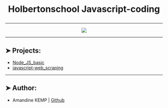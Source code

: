 # <p align="center">Holbertonschool Javascript-coding</p>

----------

<p align="center">
    <img [Holbertonschool Javascript-coding] src="https://media.licdn.com/dms/image/C4E12AQHd5eXS6jMdVA/article-cover_image-shrink_720_1280/0/1624642576292?e=2147483647&v=beta&t=x63XZFkvdt6df2kZLrWf12Pi1U5mqrScHzK4T0XbpKY">
</p>

----------

## ➤ Projects:

* [Node_JS_basic](https://github.com/amandinekemp/holbertonschool-javascript-coding/tree/main/Node_JS_basic)
* [javascript-web_scraping](https://github.com/amandinekemp/holbertonschool-javascript-coding/tree/main/javascript-web_scraping)

----------

## ➤ Author:

- Amandine KEMP | [Github](https://github.com/amandinekemp)
